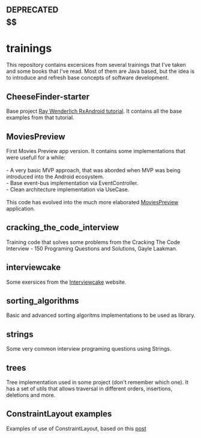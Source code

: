 ## DEPRECATED $$$$$$

# trainings

This repository contains excersices from several trainings that I've taken and some books that I've read. Most of them are  Java based, but the idea is to introduce and refresh base concepts of software development.

## CheeseFinder-starter
Base project [Ray Wenderlich RxAndroid tutorial](https://www.raywenderlich.com/141980/rxandroid-tutorial?utm_source=Android+Weekly&utm_campaign=7128946b09-androidweekly-240&utm_medium=email&utm_term=0_4eb677ad19-7128946b09-337292713). It contains all the base examples from that tutorial.

## MoviesPreview
First Movies Preview app version. It contains some implementations that were usefull for a while:
    <br/>
    <br/>
    - A very basic MVP approach, that was aborded when MVP was being introduced into the Android ecosystem.
    <br/>
    - Base event-bus implementation via EventController.
    <br/>
    - Clean architecture implementation via UseCase.
    <br/>
    <br/>
This code has evolved into the much more elaborated [MoviesPreview](https://github.com/perettijuan/moviespreview) application.

## cracking_the_code_interview
Training code that solves some problems from the Cracking The Code Interview - 150 Programing Questions and Solutions, Gayle Laakman.

## interviewcake
Some exersices from the [Interviewcake](https://www.interviewcake.com/) website.

## sorting_algorithms
Basic and advanced sorting algoritms implementations to be used as library.

## strings
Some very common interview programing questions using Strings.

## trees
Tree implementation used in some project (don't remember which one). It has a set of utils that allows traversal in different orders, insertions, deletions and more.

## ConstraintLayout examples
Examples of use of ConstraintLayout, based on this [post](http://www.uwanttolearn.com/android/constraint-layout-animations-dynamic-constraints-ui-java-hell/?utm_source=Android+Weekly&utm_campaign=6222cbbb6f-android-weekly-243&utm_medium=email&utm_term=0_4eb677ad19-6222cbbb6f-337292713)
